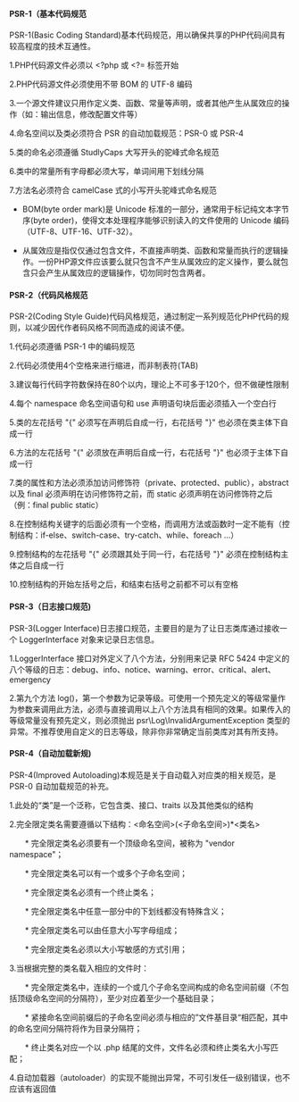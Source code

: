 #### PSR-1（基本代码规范

PSR-1(Basic Coding Standard)基本代码规范，用以确保共享的PHP代码间具有较高程度的技术互通性。

1.PHP代码源文件必须以 <?php 或 <?= 标签开始

2.PHP代码源文件必须使用不带 BOM 的 UTF-8 编码

3.一个源文件建议只用作定义类、函数、常量等声明，或者其他产生从属效应的操作（如：输出信息，修改配置文件等）

4.命名空间以及类必须符合 PSR 的自动加载规范：PSR-0 或 PSR-4

5.类的命名必须遵循 StudlyCaps 大写开头的驼峰式命名规范

6.类中的常量所有字母都必须大写，单词间用下划线分隔

7.方法名必须符合 camelCase 式的小写开头驼峰式命名规范

 

* BOM(byte order mark)是 Unicode 标准的一部分，通常用于标记纯文本字节序(byte order)，使得文本处理程序能够识别读入的文件使用的 Unicode 编码（UTF-8、UTF-16、UTF-32）。

* 从属效应是指仅仅通过包含文件，不直接声明类、函数和常量而执行的逻辑操作。一份PHP源文件应该要么就只包含不产生从属效应的定义操作，要么就包含只会产生从属效应的逻辑操作，切勿同时包含两者。

 

#### PSR-2（代码风格规范

 PSR-2(Coding Style Guide)代码风格规范，通过制定一系列规范化PHP代码的规则，以减少因代作者码风格不同而造成的阅读不便。

1.代码必须遵循 PSR-1 中的编码规范

2.代码必须使用4个空格来进行缩进，而非制表符(TAB)

3.建议每行代码字符数保持在80个以内，理论上不可多于120个，但不做硬性限制

4.每个 namespace 命名空间语句和 use 声明语句块后面必须插入一个空白行

5.类的左花括号 "{" 必须写在声明后自成一行，右花括号 "}" 也必须在类主体下自成一行

6.方法的左花括号 "{" 必须放在声明后自成一行，右花括号 "}" 也必须于主体下自成一行

7.类的属性和方法必须添加访问修饰符（private、protected、public），abstract 以及 final 必须声明在访问修饰符之前，而 static 必须声明在访问修饰符之后（例：final public static）

8.在控制结构关键字的后面必须有一个空格，而调用方法或函数时一定不能有（控制结构：if-else、switch-case、try-catch、while、foreach ...）

9.控制结构的左花括号 "{" 必须跟其处于同一行，右花括号 "}" 必须在控制结构主体之后自成一行

10.控制结构的开始左括号之后，和结束右括号之前都不可以有空格

 

#### PSR-3（日志接口规范)

PSR-3(Logger Interface)日志接口规范，主要目的是为了让日志类库通过接收一个 LoggerInterface 对象来记录日志信息。

1.LoggerInterface 接口对外定义了八个方法，分别用来记录 RFC 5424 中定义的八个等级的日志：debug、info、notice、warning、error、critical、alert、emergency

2.第九个方法 log()，第一个参数为记录等级。可使用一个预先定义的等级常量作为参数来调用此方法，必须与直接调用以上八个方法具有相同的效果。如果传入的等级常量没有预先定义，则必须抛出 psr\Log\InvalidArgumentException 类型的异常。不推荐使用自定义的日志等级，除非你非常确定当前类库对其有所支持。

 

#### PSR-4（自动加载新规)

PSR-4(Improved Autoloading)本规范是关于自动载入对应类的相关规范，是 PSR-0 自动加载规范的补充。

1.此处的“类”是一个泛称，它包含类、接口、traits 以及其他类似的结构

2.完全限定类名需要遵循以下结构：\<命名空间>(\<子命名空间>)*\<类名>

　　* 完全限定类名必须要有一个顶级命名空间，被称为 "vendor namespace"；

　　* 完全限定类名可以有一个或多个子命名空间；

　　* 完全限定类名必须有一个终止类名；

　　* 完全限定类名中任意一部分中的下划线都没有特殊含义；

　　* 完全限定类名可以由任意大小写字母组成；

　　* 完全限定类名必须以大小写敏感的方式引用；

3.当根据完整的类名载入相应的文件时：

　　* 完全限定类名中，连续的一个或几个子命名空间构成的命名空间前缀（不包括顶级命名空间的分隔符），至少对应着至少一个基础目录；

　　* 紧接命名空间前缀后的子命名空间必须与相应的”文件基目录“相匹配，其中的命名空间分隔符将作为目录分隔符；

　　* 终止类名对应一个以 .php 结尾的文件，文件名必须和终止类名大小写匹配；

4.自动加载器（autoloader）的实现不能抛出异常，不可引发任一级别错误，也不应该有返回值